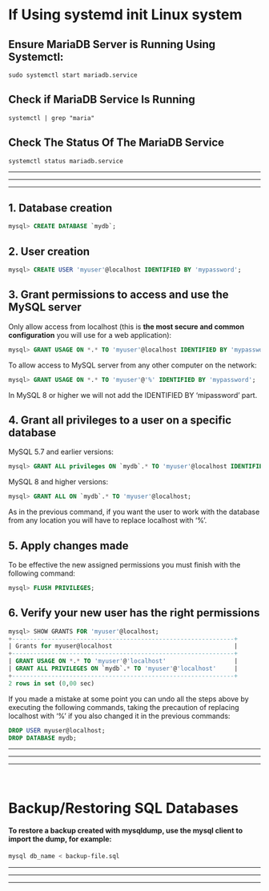 

# If Using systemd init Linux system
## Ensure MariaDB Server is Running Using Systemctl:
~~~console
sudo systemctl start mariadb.service
~~~

## Check if MariaDB Service Is Running
~~~console
systemctl | grep "maria"
~~~

## Check The Status Of The MariaDB Service
~~~console
systemctl status mariadb.service
~~~
---
---
---
## 1. Database creation
```sql
mysql> CREATE DATABASE `mydb`;
```
## 2. User creation
```sql
mysql> CREATE USER 'myuser'@localhost IDENTIFIED BY 'mypassword';
```
## 3. Grant permissions to access and use the MySQL server
Only allow access from localhost (this is **the most secure and common configuration** you will use for a web application):
```sql
mysql> GRANT USAGE ON *.* TO 'myuser'@localhost IDENTIFIED BY 'mypassword';
```
To allow access to MySQL server from any other computer on the network:
```sql
mysql> GRANT USAGE ON *.* TO 'myuser'@'%' IDENTIFIED BY 'mypassword';
```
In MySQL 8 or higher we will not add the IDENTIFIED BY ‘mipassword’ part.
## 4. Grant all privileges to a user on a specific database
MySQL 5.7 and earlier versions:
```sql
mysql> GRANT ALL privileges ON `mydb`.* TO 'myuser'@localhost IDENTIFIED BY 'mypassword';
```
MySQL 8 and higher versions:
```sql
mysql> GRANT ALL ON `mydb`.* TO 'myuser'@localhost;
```
As in the previous command, if you want the user to work with the database from any location you will have to replace localhost with ‘%’.
## 5. Apply changes made
To be effective the new assigned permissions you must finish with the following command:
```sql
mysql> FLUSH PRIVILEGES;
```
## 6. Verify your new user has the right permissions
```sql
mysql> SHOW GRANTS FOR 'myuser'@localhost;     
+--------------------------------------------------------------+ 
| Grants for myuser@localhost                                  | 
+--------------------------------------------------------------+ 
| GRANT USAGE ON *.* TO 'myuser'@'localhost'                   | 
| GRANT ALL PRIVILEGES ON `mydb`.* TO 'myuser'@'localhost'     | 
+--------------------------------------------------------------+ 
2 rows in set (0,00 sec)
```
If you made a mistake at some point you can undo all the steps above by executing the following commands, taking the precaution of replacing localhost with ‘%’ if you also changed it in the previous commands:
```sql
DROP USER myuser@localhost;
DROP DATABASE mydb;
```
---
---
---

<br>

# Backup/Restoring SQL Databases
#### To restore a backup created with mysqldump, use the mysql client to import the dump, for example:
~~~bash
mysql db_name < backup-file.sql
~~~
---
---
---

